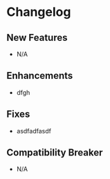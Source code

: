 # Changelog

## New Features

 - N/A

## Enhancements

 - dfgh

## Fixes

 - asdfadfasdf

## Compatibility Breaker

 - N/A
